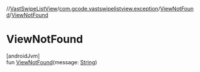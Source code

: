 //[VastSwipeListView](../../../index.md)/[com.gcode.vastswipelistview.exception](../index.md)/[ViewNotFound](index.md)/[ViewNotFound](-view-not-found.md)

# ViewNotFound

[androidJvm]\
fun [ViewNotFound](-view-not-found.md)(message: [String](https://kotlinlang.org/api/latest/jvm/stdlib/kotlin/-string/index.html))
